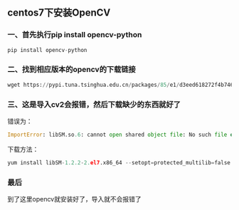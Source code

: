 ## centos7下安装OpenCV
### 一、首先执行pip install opencv-python 
```python
pip install opencv-python
```
### 二、找到相应版本的opencv的下载链接
```python
wget https://pypi.tuna.tsinghua.edu.cn/packages/85/e1/d3eed618272f4b746339af1a84b2511e79c1708d88a9195cf25d743fa614/opencv_python-3.4.5.20-cp36-cp36m-manylinux1_x86_64.whl#sha256=70cb9b121649c5bfba3aba29b517e9ed34ae9fb9dbff5e211f979a778f230cc2
```
### 三、这是导入cv2会报错，然后下载缺少的东西就好了
错误为：
```python 
ImportError: libSM.so.6: cannot open shared object file: No such file or directory
```
下载方法：
```python 
yum install libSM-1.2.2-2.el7.x86_64 --setopt=protected_multilib=false
```
### 最后
到了这里opencv就安装好了，导入就不会报错了